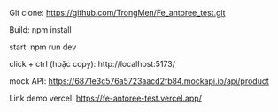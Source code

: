 
Git clone: 
https://github.com/TrongMen/Fe_antoree_test.git

Build:
npm install

start:
npm run dev

click + ctrl (hoặc copy):  http://localhost:5173/

mock API: https://6871e3c576a5723aacd2fb84.mockapi.io/api/product


Link demo vercel: https://fe-antoree-test.vercel.app/
